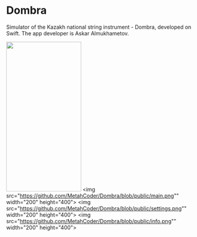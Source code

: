 # Dombra
Simulator of the Kazakh national string instrument - Dombra, developed on Swift. 
The app developer is Askar Almukhametov. 

<img src="https://github.com/MetahCoder/Dombra/blob/public/loading.png" width="200" height="400"> <img src="https://github.com/MetahCoder/Dombra/blob/public/main.png"" width="200" height="400"> <img src="https://github.com/MetahCoder/Dombra/blob/public/settings.png"" width="200" height="400"> <img src="https://github.com/MetahCoder/Dombra/blob/public/info.png"" width="200" height="400"> 
